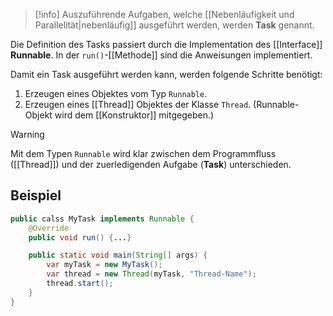 >[!info]
>Auszuführende Aufgaben, welche [[Nebenläufigkeit und Parallelität|nebenläufig]] ausgeführt werden, werden **Task** genannt.

Die Definition des Tasks passiert durch die Implementation des [[Interface]] **Runnable**. In der  `run()`-[[Methode]] sind die Anweisungen implementiert.

Damit ein Task ausgeführt werden kann, werden folgende Schritte benötigt:
 1. Erzeugen eines Objektes vom Typ `Runnable`.
 2. Erzeugen eines [[Thread]] Objektes der Klasse `Thread`. (Runnable-Objekt wird dem [[Konstruktor]] mitgegeben.)

>[!warning]
>Mit dem Typen `Runnable` wird klar zwischen dem Programmfluss ([[Thread]]) und der zuerledigenden Aufgabe (**Task**) unterschieden.

## Beispiel
```java
public calss MyTask implements Runnable {
	@Override
	public void run() {...}

	public static void main(String[] args) {
		var myTask = new MyTask();
		var thread = new Thread(myTask, "Thread-Name");
		thread.start();
	}
}
```

